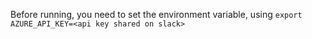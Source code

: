 Before running, you need to set the environment variable, using 
`export AZURE_API_KEY=<api key shared on slack>`